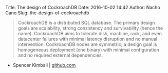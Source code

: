 Title: The design of CockroachDB
Date: 2016-10-02 14:42
Author: Nacho Cano
Slug: the-design-of-cockroachdb

> CockroachDB is a distributed SQL database. The primary design goals are
> scalability, strong consistency and survivability (hence the name).
> CockroachDB aims to tolerate disk, machine, rack, and even datacenter
> failures with minimal latency disruption and no manual intervention.
> CockroachDB nodes are symmetric; a design goal is homogeneous deployment
> (one binary) with minimal configuration and no required external
> dependencies.

- Spencer Kimball | [github.com][]

  [github.com]: https://github.com/cockroachdb/cockroach/blob/develop/docs/design.md
    "The design of CockroachDB"
